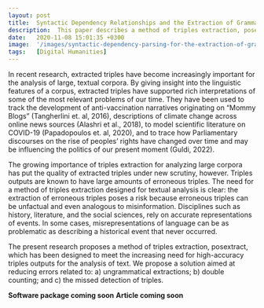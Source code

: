 ```yaml
---
layout: post
title:  Syntactic Dependency Relationships and the Extraction of Grammatical Triples 
description:  This paper describes a method of triples extraction, posextract, which has been designed to meet the increasing need for high-accuracy triples outputs for the analysis of text.
date:   2020-11-08 15:01:35 +0300
image:  '/images/syntactic-dependency-parsing-for-the-extraction-of-grammatical-triples.png'
tags:   [Digital Humanities]
---
```

In recent research, extracted triples have become increasingly important for the analysis of large, textual corpora. By giving insight into the linguistic features of a corpus, extracted triples have supported rich interpretations of some of the most relevant problems of our time. They have been used to track the development of anti-vaccination narratives originating on “Mommy Blogs” (Tangherlini et. al, 2016), descriptions of climate change across online news sources (Alashri et al., 2018), to model scientific literature on COVID-19 (Papadopoulos et. al, 2020), and to trace how Parliamentary discourses on the rise of peoples’ rights have changed over time and may be influencing the politics of our present moment (Guldi, 2022). 

The growing importance of triples extraction for analyzing large corpora has put the quality of extracted triples under new scrutiny, however. Triples outputs are known to have large amounts of erroneous triples. The need for a method of triples extraction designed for textual analysis is clear: the extraction of erroneous triples poses a risk because erroneous triples can be unfactual and even analogous to misinformation. Disciplines such as history, literature, and the social sciences, rely on accurate representations of events. In some cases, misrepresentations of language can be as problematic as describing a historical event that never occurred.     

The present research proposes a method of triples extraction, posextract, which has been designed to meet the increasing need for high-accuracy triples outputs for the analysis of text. We propose a solution aimed at reducing errors related to: a) ungrammatical extractions; b) double counting; and c) the missed detection of triples. 

**Software package coming soon**
**Article  coming soon**
